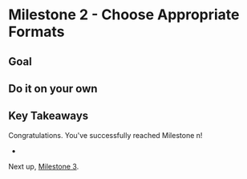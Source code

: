 # Milestone 2 - Choose Appropriate Formats

## Goal

## <Milestone Content>

## Do it on your own

## Key Takeaways

Congratulations. You've successfully reached Milestone n!

*

Next up, [Milestone 3](README-Milestone3.md).